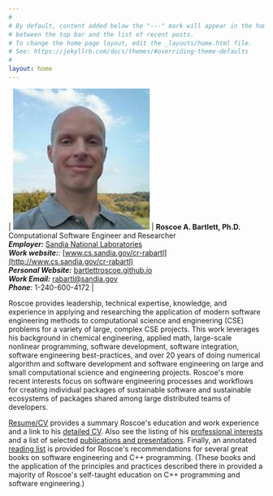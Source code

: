 ```yaml
---
#
# By default, content added below the "---" mark will appear in the home page
# between the top bar and the list of recent posts.
# To change the home page layout, edit the _layouts/home.html file.
# See: https://jekyllrb.com/docs/themes/#overriding-theme-defaults
#
layout: home
---
```


| ![Roscoe A. Bartlett, Ph.D.](RoscoeABartlettPhoto.jpg) | **Roscoe A. Bartlett, Ph.D.**<br>Computational Software Engineer and Researcher<br>***Employer:*** [Sandia National Laboratories](https://www.sandia.gov/)<br>***Work website:***: [www.cs.sandia.gov/cr-rabartl](http://www.cs.sandia.gov/cr-rabartl)<br>***Personal Website:*** [bartlettroscoe.github.io](https://bartlettroscoe.github.io)<br>***Work Email:*** [rabartl@sandia.gov](mailto:rabartl@sandia.gov)<br>***Phone***: 1-240-600-4172 |

[comment]: <> (NOTE: the above single line for the figure and the side text is necessary for the formatting to work.  Any newline breaks this.)

Roscoe provides leadership, technical expertise, knowledge, and experience in
applying and researching the application of modern software engineering
methods to computational science and engineering (CSE) problems for a variety
of large, complex CSE projects. This work leverages his background in chemical
engineering, applied math, large-scale nonlinear programming, software
development, software integration, software engineering best-practices, and
over 20 years of doing numerical algorithm and software development and
software engineering on large and small computational science and engineering
projects. Roscoe's more recent interests focus on software engineering
processes and workflows for creating individual packages of sustainable
software and sustainable ecosystems of packages shared among large distributed
teams of developers.

[Resume/CV](cv) provides a summary Roscoe's education and work experience and
a link to his [detailed CV](cv/bartlett_roscoe_a_cv.pdf).  Also see the
listing of his [professional interests](interests) and a list of selected
[publications and presentations](publications).  Finally, an annotated
[reading list](reading-list) is provided for Roscoe's recommendations for
several great books on software engineering and C++ programming.  (These books
and the application of the principles and practices described there in
provided a majority of Roscoe's self-taught education on C++ programming and
software engineering.)

